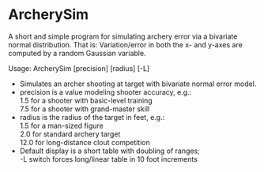 # ArcherySim
A short and simple program for simulating archery error via a bivariate normal distribution. 
That is: Variation/error in both the x- and y-axes are computed by a random Gaussian variable.

Usage: ArcherySim [precision] [radius] [-L]<br>
- Simulates an archer shooting at target with bivariate normal error model.<br>
- precision is a value modeling shooter accuracy, e.g.:<br>
    1.5 for a shooter with basic-level training<br>
    7.5 for a shooter with grand-master skill<br>
- radius is the radius of the target in feet, e.g.:<br>
    1.5 for a man-sized figure<br>
    2.0 for standard archery target<br>
    12.0 for long-distance clout competition<br>
- Default display is a short table with doubling of ranges;<br>
    -L switch forces long/linear table in 10 foot increments<br>
    
